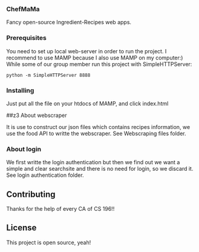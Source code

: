 ### ChefMaMa

Fancy open-source Ingredient-Recipes web apps.

### Prerequisites

You need to set up local web-server in order to run the project. I recommend to use MAMP because I also use MAMP on my computer:) While some of our group member run this project with SimpleHTTPServer:

```
python -m SimpleHTTPServer 8888
```

### Installing

Just put all the file on your htdocs of MAMP, and click index.html

##z3 About webscraper

It is use to construct our json files which contains recipes information, we use the food API to writte the webscraper. See Webscraping files folder.

### About login

We first writte the login authentication but then we find out we want a simple and clear searchsite and there is no need for login, so we discard it. See login authentication folder.

## Contributing

Thanks for the help of every CA of CS 196!!

## License

This project is open source, yeah!
